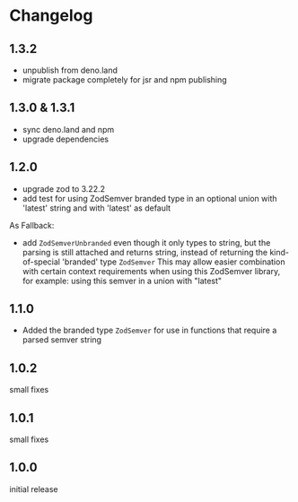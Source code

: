 # Changelog

## 1.3.2

- unpublish from deno.land
- migrate package completely for jsr and npm publishing

## 1.3.0 & 1.3.1

- sync deno.land and npm
- upgrade dependencies

## 1.2.0

- upgrade zod to 3.22.2
- add test for using ZodSemver branded type in an optional union with 'latest' string and with 'latest' as default

As Fallback:

- add `ZodSemverUnbranded` even though it only types to string, but the parsing is still attached and returns string,
  instead of returning the kind-of-special 'branded' type `ZodSemver`
  This may allow easier combination with certain context requirements when using this ZodSemver library,
  for example: using this semver in a union with "latest"

## 1.1.0

- Added the branded type `ZodSemver` for use in functions that require a parsed semver string

## 1.0.2

small fixes

## 1.0.1

small fixes

## 1.0.0

initial release
